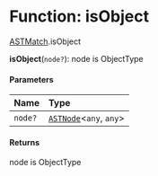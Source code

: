 # Function: isObject

[ASTMatch](/auto-docs/variable-plugin/modules/ASTMatch.md).isObject

**isObject**(`node?`): node is ObjectType

#### Parameters

| Name | Type |
| :------ | :------ |
| `node?` | [`ASTNode`](/auto-docs/variable-plugin/classes/ASTNode.md)<`any`, `any`> |

#### Returns

node is ObjectType
